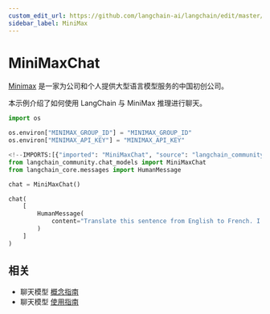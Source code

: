 ```yaml
---
custom_edit_url: https://github.com/langchain-ai/langchain/edit/master/docs/docs/integrations/chat/minimax.ipynb
sidebar_label: MiniMax
---
```

# MiniMaxChat

[Minimax](https://api.minimax.chat) 是一家为公司和个人提供大型语言模型服务的中国初创公司。

本示例介绍了如何使用 LangChain 与 MiniMax 推理进行聊天。


```python
import os

os.environ["MINIMAX_GROUP_ID"] = "MINIMAX_GROUP_ID"
os.environ["MINIMAX_API_KEY"] = "MINIMAX_API_KEY"
```


```python
<!--IMPORTS:[{"imported": "MiniMaxChat", "source": "langchain_community.chat_models", "docs": "https://python.langchain.com/api_reference/community/chat_models/langchain_community.chat_models.minimax.MiniMaxChat.html", "title": "MiniMaxChat"}, {"imported": "HumanMessage", "source": "langchain_core.messages", "docs": "https://python.langchain.com/api_reference/core/messages/langchain_core.messages.human.HumanMessage.html", "title": "MiniMaxChat"}]-->
from langchain_community.chat_models import MiniMaxChat
from langchain_core.messages import HumanMessage
```


```python
chat = MiniMaxChat()
```


```python
chat(
    [
        HumanMessage(
            content="Translate this sentence from English to French. I love programming."
        )
    ]
)
```


## 相关

- 聊天模型 [概念指南](/docs/concepts/#chat-models)
- 聊天模型 [使用指南](/docs/how_to/#chat-models)
